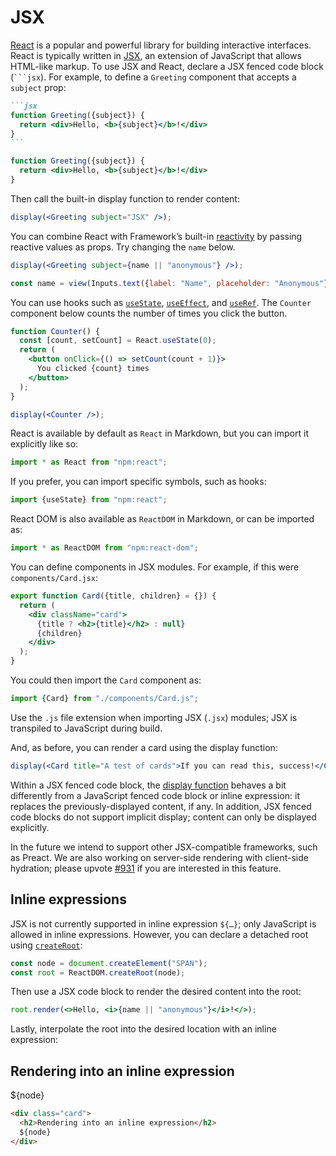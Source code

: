 # JSX <a href="https://github.com/observablehq/framework/releases/tag/v1.9.0" class="observablehq-version-badge" data-version="^1.9.0" title="Added in 1.9.0"></a>

[React](https://react.dev/) is a popular and powerful library for building interactive interfaces. React is typically written in [JSX](https://react.dev/learn/writing-markup-with-jsx), an extension of JavaScript that allows HTML-like markup. To use JSX and React, declare a JSX fenced code block (<code>```jsx</code>). For example, to define a `Greeting` component that accepts a `subject` prop:

````md
```jsx
function Greeting({subject}) {
  return <div>Hello, <b>{subject}</b>!</div>
}
```
````

```jsx
function Greeting({subject}) {
  return <div>Hello, <b>{subject}</b>!</div>
}
```

Then call the built-in display function to render content:

```jsx echo
display(<Greeting subject="JSX" />);
```

You can combine React with Framework’s built-in [reactivity](./reactivity) by passing reactive values as props. Try changing the `name` below.

```jsx echo
display(<Greeting subject={name || "anonymous"} />);
```

```js echo
const name = view(Inputs.text({label: "Name", placeholder: "Anonymous"}));
```

You can use hooks such as [`useState`](https://react.dev/reference/react/useState), [`useEffect`](https://react.dev/reference/react/useEffect), and [`useRef`](https://react.dev/reference/react/useRef). The `Counter` component below counts the number of times you click the button.

```jsx echo
function Counter() {
  const [count, setCount] = React.useState(0);
  return (
    <button onClick={() => setCount(count + 1)}>
      You clicked {count} times
    </button>
  );
}
```

```jsx echo
display(<Counter />);
```

React is available by default as `React` in Markdown, but you can import it explicitly like so:

```js run=false
import * as React from "npm:react";
```

If you prefer, you can import specific symbols, such as hooks:

```js run=false
import {useState} from "npm:react";
```

React DOM is also available as `ReactDOM` in Markdown, or can be imported as:

```js run=false
import * as ReactDOM from "npm:react-dom";
```

You can define components in JSX modules. For example, if this were `components/Card.jsx`:

```jsx run=false
export function Card({title, children} = {}) {
  return (
    <div className="card">
      {title ? <h2>{title}</h2> : null}
      {children}
    </div>
  );
}
```

You could then import the `Card` component as:

```js echo
import {Card} from "./components/Card.js";
```

<div class="note">

Use the `.js` file extension when importing JSX (`.jsx`) modules; JSX is transpiled to JavaScript during build.

</div>

And, as before, you can render a card using the display function:

```jsx echo
display(<Card title="A test of cards">If you can read this, success!</Card>);
```

Within a JSX fenced code block, the [display function](./javascript#explicit-display) behaves a bit differently from a JavaScript fenced code block or inline expression:
it replaces the previously-displayed content, if any. In addition, JSX fenced code blocks do not support implicit display; content can only be displayed explicitly.

<div class="note">

In the future we intend to support other JSX-compatible frameworks, such as Preact. We are also working on server-side rendering with client-side hydration; please upvote [#931](https://github.com/observablehq/framework/issues/931) if you are interested in this feature.

</div>

## Inline expressions

JSX is not currently supported in inline expression `${…}`; only JavaScript is allowed in inline expressions. However, you can declare a detached root using [`createRoot`](https://react.dev/reference/react-dom/client/createRoot):

```js echo
const node = document.createElement("SPAN");
const root = ReactDOM.createRoot(node);
```

Then use a JSX code block to render the desired content into the root:

```jsx echo
root.render(<>Hello, <i>{name || "anonymous"}</i>!</>);
```

Lastly, interpolate the root into the desired location with an inline expression:

<div class="card">
  <h2>Rendering into an inline expression</h2>
  ${node}
</div>

```md run=false
<div class="card">
  <h2>Rendering into an inline expression</h2>
  ${node}
</div>
```
